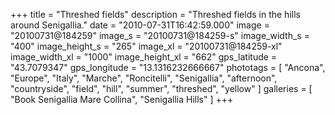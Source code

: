 +++
title = "Threshed fields"
description = "Threshed fields in the hills around Senigallia."
date = "2010-07-31T16:42:59.000"
image = "20100731@184259"
image_s = "20100731@184259-s"
image_width_s = "400"
image_height_s = "265"
image_xl = "20100731@184259-xl"
image_width_xl = "1000"
image_height_xl = "662"
gps_latitude = "43.7079347"
gps_longitude = "13.1316232666667"
phototags = [ "Ancona", "Europe", "Italy", "Marche", "Roncitelli", "Senigallia", "afternoon", "countryside", "field", "hill", "summer", "threshed", "yellow" ]
galleries = [ "Book Senigallia Mare Collina", "Senigallia Hills" ]
+++
